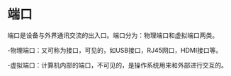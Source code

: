 # 端口

端口是设备与外界通讯交流的出入口。端口分为：物理端口和虚拟端口两类。

-物理端口：又可称为接口，可见的，如USB接口，RJ45网口，HDMI接口等。

-虚拟端口：计算机内部的端口，不可见的，是操作系统用来和外部进行交互的。